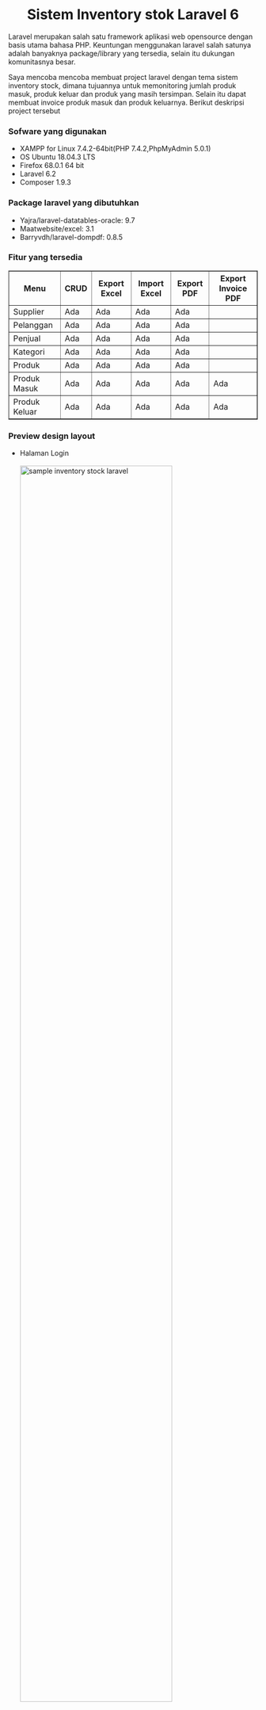 <head></head>
<body>
<h1 align="center">Sistem Inventory stok Laravel 6</h1>

<p>Laravel merupakan salah satu framework aplikasi web opensource dengan basis utama bahasa PHP. Keuntungan menggunakan laravel salah satunya adalah banyaknya package/library yang tersedia, selain itu dukungan komunitasnya besar.</p>
<p>Saya mencoba mencoba membuat project laravel dengan tema sistem inventory stock, dimana tujuannya untuk memonitoring jumlah produk masuk, produk keluar dan produk yang masih tersimpan. Selain itu dapat membuat invoice produk masuk dan produk keluarnya. Berikut deskripsi project tersebut</p>

<h3>Sofware yang digunakan</h3>
<ul>
    <li>XAMPP for Linux 7.4.2-64bit(PHP 7.4.2,PhpMyAdmin 5.0.1)</li>
    <li>OS Ubuntu 18.04.3 LTS</li>
    <li>Firefox 68.0.1 64 bit</li>
    <li>Laravel 6.2</li>
    <li>Composer 1.9.3</li>
</ul>

<h3>Package laravel yang dibutuhkan</h3>
<ul>
    <li>Yajra/laravel-datatables-oracle: 9.7</li>
    <li>Maatwebsite/excel: 3.1</li>
    <li>Barryvdh/laravel-dompdf: 0.8.5</li>
</ul>

<h3>Fitur yang tersedia</h3>

<table border="1px">
    <thead>
        <th>Menu</th>
        <th>CRUD</th>
        <th>Export Excel</th>
        <th>Import Excel</th>
        <th>Export PDF</th>
        <th>Export Invoice PDF</th>
    </thead>
    <tbody>
        <tr>
            <td>Supplier</td>
            <td>Ada</td>
            <td>Ada</td>
            <td>Ada</td>
            <td>Ada</td>
            <td></td>
        </tr>
        <tr>
            <td>Pelanggan</td>
            <td>Ada</td>
            <td>Ada</td>
            <td>Ada</td>
            <td>Ada</td>
            <td></td>
        </tr>
        <tr>
            <td>Penjual</td>
            <td>Ada</td>
            <td>Ada</td>
            <td>Ada</td>
            <td>Ada</td>
            <td></td>
        </tr>
        <tr>
            <td>Kategori</td>
            <td>Ada</td>
            <td>Ada</td>
            <td>Ada</td>
            <td>Ada</td>
            <td></td>
        </tr>
        <tr>
            <td>Produk</td>
            <td>Ada</td>
            <td>Ada</td>
            <td>Ada</td>
            <td>Ada</td>
            <td></td>
        </tr>
        <tr>
            <td>Produk Masuk</td>
            <td>Ada</td>
            <td>Ada</td>
            <td>Ada</td>
            <td>Ada</td>
            <td>Ada</td>
        </tr>
        <tr>
            <td>Produk Keluar</td>
            <td>Ada</td>
            <td>Ada</td>
            <td>Ada</td>
            <td>Ada</td>
            <td>Ada</td>
        </tr>
    </tbody>
</table>

<h3>Preview design layout</h3>
<ul>
    <li>Halaman Login</li>
    <br>
    <img src="img/login.png" width="80%" alt="sample inventory stock laravel">
    <br><br>
    <li>Halaman Register</li>
    <br>
    <img src="img/registrasi.png"width="80%" alt="sample inventory stock laravel">
    <br><br>
    <li>Halaman Utama</li>
    <br>
    <img src="img/home.png"width="80%" alt="sample inventory stock laravel">
    <br><br>
    <li>Halaman Data Kategori</li>
    <br>
    <img src="img/data_kategori.png"width="80%" alt="sample inventory stock laravel">
    <br><br>
    <li>Halaman Tambah Data Kategori</li>
    <br>
    <img src="img/tambahdata_kategori.png"width="80%" alt="sample inventory stock laravel">
    <br><br>
    <li>Halaman Ubah Data Kategori</li>
    <br>
    <img src="img/ubahdata_kategori.png"width="80%" alt="sample inventory stock laravel">
    <br><br>
    <li>Halaman Hapus Data Kategori</li>
    <br>
    <img src="img/hapus_datakategori.png"width="80%" alt="sample inventory stock laravel">
    <br><br>
    <li>Halaman Data Produk</li>
    <br>
    <img src="img/data_produk.png"width="80%" alt="sample inventory stock laravel">
    <br><br>
    <li>Halaman Tambah Data Produk</li>
    <br>
    <img src="img/tambahdata_produk.png"width="80%" alt="sample inventory stock laravel">
    <br><br>
    <li>Halaman Ubah Data Produk</li>
    <br>
    <img src="img/ubahdata_produk.png"width="80%" alt="sample inventory stock laravel">
    <br><br>
    <li>Halaman Data Produk Masuk</li>
    <br>
    <img src="img/data_produkmasuk.png"width="80%" alt="sample inventory stock laravel">
    <br><br>
    <li>Halaman Tambah Data Produk Masuk</li>
    <br>
    <img src="img/tambahdata_produkmasuk.png"width="80%" alt="sample inventory stock laravel">
    <br><br>
    <li>Halaman Ubah Data Produk Masuk</li>
    <br>
    <img src="img/ubahdata_produkmasuk.png"width="80%" alt="sample inventory stock laravel">
    <br><br>
    <li>Invoice Produk Masuk</li>
    <br>
    <img src="img/sample_invoice_prodmasuk.png"width="80%" alt="sample inventory stock laravel">
    <br>
</ul>

<h3>Installasi dan Penggunaan</h3>
<ul>
    <li>Install Xampp [skip jika sudah]</li>
    <li>Install Composer [skip jika sudah]</li>
</ul>
<b><font color="red">Pastikan posisi Berada Terminal/CMD di htdocs Xampp dengan perintah <i>cd</i></font></b>
<ul>
    <li>Install Laravel
        <pre>
            <code>composer create-project --prefer-dist laravel/laravel inventory</code>
        </pre>
    </li>
    <li>Install Require Yajra Datatables
        <pre>
            <code>composer require yajra/laravel-datatables-oracle</code>
        </pre>
        Lakukan konfigurasi di folder config/app.php
        <pre>
            <code>
                'providers' => [
                    Yajra\Datatables\DatatablesServiceProvider::class,
                ],
        dan pada bagian:
                'aliases' => [
                    'Datatables'=>Yajra\Datatables\Facades\Datatables::class,
                ],
            </code>
        </pre>
    </li>
    <li>Install Require Maatwebsite/excel 
        <pre>
            <code>composer reuquire maatwebsite/excel</code>
        </pre>
        Lakukan konfigurasi di folde config/app.php
        <pre>
            <code>
                'providers' => [
                    Maatwebsite\Excel\ExcelServiceProvider::class,
                ],
        dan pada bagian:
                'aliases' => [
                    'Excel'=>Maatwebsite\Excel\Facades\Excel::class,
                ],
            </code>
        </pre>
    </li>
    <li>Install Require Barryvdh/laravel-dompdf
        <pre>
            <code>composer require barryvdh/laravel-dompdf </code>
        </pre>
        Lakukan konfigurasi di folde config/app.php
        <pre>
            <code>
                'providers' => [
                    Barryvdh\DomPDF\ServiceProvider::class,
                ],
        dan pada bagian:
                'aliases' => [
                    'PDF'=>Barryvdh\DomPDF\Facade::class,
                ],
            </code>
        </pre>
    </li>
    <li>Cara 1: Mengkoding program dengan mengetik ulang program mulai dari folder Routes/web.php, resources/Views, App/http/controller, App/imports, App/exports ( sangat disarankan) hehe</li>
        <ul>
            <li>Pastikan posisi kursor berada di folder project laravel kita</li>
            <li>Membuat file Model dengan perintah 
                <pre><code>php artisan make:model [nama_model]</code></pre>
                misalkan membuat model dengan nama Category maka:
                <pre><code>php artisan make:model Category --resource</code></pre>
                file model tersebut akan tersimpan di App/ dengan nama Category.php, jika dalam membuat model tersebut ditambahkan <b> -m </b>maka akan membuat file migrate di dalam folder Database/migrate/ dengan nama file <b>2019_08_19_600000_create_tabel_Category</b> </li>
            <li>Membuat file Controller dengan perintah 
                <pre><code>php artisan make:controller [nama_controller]</code></pre>
                misalkan membuat CategoryController maka:
                <pre><code>php artisan make:controller CategoryController --resource</code></pre>
                <b>--resource</b> digunakan untuk membuat method store, destroy, edit, update, index secara otomatis didalam controller yang dibuat. file controller akan tersimpan di App/http/controller/ </li>
            <li>Membuat file Views dengan perintah
                <pre><code>php artisan make:view folder.namafile</code></pre>
                misalkan membuat view kategori dan dilamnya ada index.blade.php maka:
                <pre><code>php artisan make:view kategori.index</code></pre>
                file yang dibuat akan tersimpan di resources/views/kategori/ dengan nama index.blade.php
            </li>
            <li>Membuat file import dengan perintah
                <pre><code>php artisan make:import namafile</code></pre>
                misalkan membuat file import kategori maka:
                <pre><code>php artisan make:import importCategory</code></pre>
                file yang dibuat akan tersimpan di App/imports/ dengan nama importCategory.php
            </li>
            <li>Membuat file export dengan perintah
                <pre><code>php artisan make:export namafile</code></pre>
                misalkan membuat file export kategori maka:
                <pre><code>php artisan make:export exportCategory</code></pre>
                file yang dibuat akan tersimpan di App/exports/ dengan nama exportCategory.php</li>
            <li>Membuat route, dengan menambahkan code di routes/web.php jika route ini untuk mengembangkan web, misal:
                <pre><code>Route::get('/link_diurl','namacontroller@namamethod')</code></pre>
                jika menerapkannya dalam membuat route 
                <pre><code>Route::get('/apiCategories','CategoryController@apiCategories')->name('api.categories');</code></pre>
                <b>->name()</b> digunakan untuk memberikan nama pada route tersebut, sehingga dapat memudahkan ketika kita memanggilnya misalkan penggunaannya dalam tag link, sehingga pada bagian href="" didalamnya route('api.categories'), route yang pernah kita buat dapat di lihat dengan memberikan perintah diterminal /cmd dengan posisi di dalam folder project kita
                <pre><code>php artisan route:list</code></pre>
            </li>
            <li>Membuat role admin/staff, pertama menambahkan code ini 'role' di App/kernel.php
                <pre><code>protected $routeMiddleware = [
        ...
        'role' => \App\Http\Middleware\Role::class,
   ];</code></pre>
                kemudian menambahkan _construct di masing masing controller, misalkan CategoryController hanya admin yang boleh akses, maka perlu ditambahkan kode berikut:
                <pre><code>public function __construct()
    {
        $this→middleware('role:admin,user'); //silahkan tambah atau kurangi sesuai ketentuan anda
    }</code></pre>
                kemudian menambahkan code di Routes/web.php, untuk membungkus seluruh route agar selalu melalui role dahulu sebelum execut
                <pre><code>
    Route::group(['middleware'=>'auth'],function(){
        Route::resource('Category','CategoryController'); //hanya sample
        Route::get('/apiCategories','CategoryController@apiCategories')->name('api.categories');
    });</code></pre>
                Dari ketentuan tersebut maka, controller category atau halaman kategory hanya dapat diakses oleh admin, staff tidak dapat melakukannya,
            </li>
        </ul>
    <li>Cara 2: Melakukan CoPas semua folder ke Project laravel yang sudah diunduh, dengan syarat versi laravel/package sama. <b>Note: Jika melakukan clone, folder vendor laravel hasil clone tidak ada (karena size file besar)</b>, Jadi silahkan folder vendor ditambahkan / Copas dari laravel yang telah anda buat</li>
    <li>Buat Database dengan nama inventory, kemudian lakukan konfigurasi database dengan membuka file .env pada project laravel, silahkan masukan nama database user dan password (jika ada)</li>
    <li>Jika menggunakan Cara ke 2, tinggal melakukan migrate untuk membuat table database secara otomatis dengan perintah:
        <pre>
            <code>php artisan migrate</code>
        </pre>
        Akan tetapi jika menggunakan Cara 1, buat file dan melakukan koding terlebih dahulu pada folder Databases/migrations/ serta membuat file model pada folder App/ 
    </li>
</ul>

<p><b>Note :</b> Data screenshot merupakan sample, jika terdapat kesamaan nama atau tempat, silahkan konfirmasi sehingga akan segera saya tarik/ganti</p>
<h3>Semoga Bermanfaat, silahkan tanyakan jika terdapat kendala</h3>
</body>